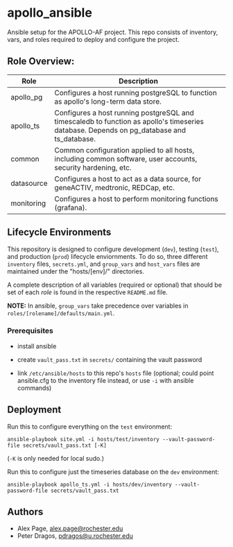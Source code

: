 # apollo_ansible

Ansible setup for the APOLLO-AF project. This repo consists of inventory, vars, and roles required to deploy and configure the project.

## Role Overview:


| Role        | Description                                                                                                                               |
|-------------|-------------------------------------------------------------------------------------------------------------------------------------------|
| apollo_pg   | Configures a host running postgreSQL to function as apollo's long-term data store.                                                        |
| apollo_ts   | Configures a host running postgreSQL and timescaledb to function as apollo's timeseries database. Depends on pg_database and ts_database. |
| common      | Common configuration applied to all hosts, including common software, user accounts, security hardening, etc.                             |
| datasource  | Configures a host to act as a data source, for geneACTIV, medtronic, REDCap, etc.                                                         |
| monitoring  | Configures a host to perform monitoring functions (grafana).                                                                              |


## Lifecycle Environments


This repository is designed to configure development (`dev`), testing (`test`), and production (`prod`) lifecycle enviornments. To do so, three different `inventory` files, `secrets.yml`, and `group_vars` and `host_vars` files are maintained under the "hosts/[env]/" directories.

A complete description of all variables (required or optional) that should be set of each *role* is found in the respective `README.md` file. 

**NOTE:** In ansible, `group_vars` take precedence over variables in `roles/[rolename]/defaults/main.yml`. 


### Prerequisites

* install ansible

* create `vault_pass.txt` in `secrets/` containing the vault password

* link `/etc/ansible/hosts` to this repo's `hosts` file (optional; could point ansible.cfg to the inventory file instead, or use `-i` with ansible commands)

## Deployment

Run this to configure everything on the `test` environment:

    ansible-playbook site.yml -i hosts/test/inventory --vault-password-file secrets/vault_pass.txt [-K]

(`-K` is only needed for local sudo.)

Run this to configure just the timeseries database on the `dev` environment:

    ansible-playbook apollo_ts.yml -i hosts/dev/inventory --vault-password-file secrets/vault_pass.txt  

## Authors

* Alex Page, <alex.page@rochester.edu>
* Peter Dragos, <pdragos@u.rochester.edu>
